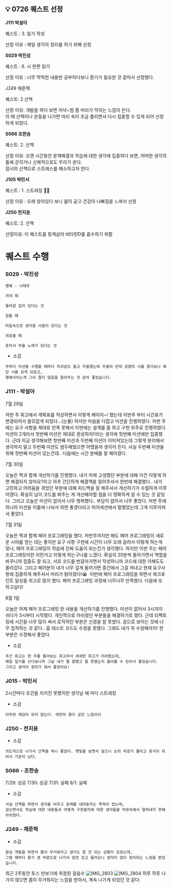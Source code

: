 ## 💡 0726 퀘스트 선정

**J111 박설아**

퀘스트 : 3. 일기 작성

선정 이유 : 매일 생각의 정리를 하기 위해 선정

**S029 박진성**

퀘스트 : 6. 시 한편 읽기

선정 이유 : 너무 딱딱한 내용만 공부하다보니 환기가 필요한 것 같아서 선정했다.

J249 채준혁

퀘스트: 2 산책

선정 이유: 개발을 하다 보면 저녁~밤 쯤 머리가 막히는 느낌이 든다.  
이 때 산책이나 운동을 나가면 머리 속이 조금 풀리면서 다시 집중할 수 있게 되어 선정하게 되었다.

**S066 조한승**

퀘스트: 2. 산책

선정 이유: 오랜 시간동안 문제해결과 학습에 대한 생각에 집중하다 보면, 어떠한 생각의 틀에 갇히거나 신체적으로도 무리가 온다.  
잠시의 산책으로 스트레스를 해소하고자 한다.

**J105 박민서**

퀘스트 : 1. 스트레칭 **🏋️‍♂️**

선정 이유 : 오래 앉아있다 보니 몸이 굳고 건강이 나빠짐을 느껴서 선정

**J250 천지윤**

퀘스트: 2. 산책

선정이유: 이 퀘스트를 핑계삼아 비타민D를 흡수하기 위함

# 퀘스트 수행
### S029 - 박진성
```
행복 - 나태주

저녁 때

돌아갈 집이 있다는 것

힘들 때

마음속으로 생각할 사람이 있다는 것

외로울 때

혼자서 부를 노래가 있다는 것
```
+ 소감
```
주마다 미션을 수행할 때마다 자괴감도 들고 우울했는데 우울의 반대 성향의 시를 찾다보니 해당 시를 읽게 되었고,
행복이라는게 그리 멀지 않음을 알려주는 것 같아 좋았습니다.
```

### J111 - 박설아

7월 29일

저번 주 회고에서 계획표를 작성하면서 이렇게 해야지~! 했는데 이번주 부터 시간표가 변경되어서 쓸모없게 되었다…(눈물)
하지만 마음을 다잡고 미션을 진행하였다.
저번 주에는 요구 사항을 제대로 만족 못해서 이번에는 설계를 좀 하고 구현 위주로 진행하였다. 미션이 2개라서 첫번째 미션은 제대로 완성하자!!라는 생각에 첫번째 미션에만 집중했다.
근데 지금 생각해보면 첫번째 미션과 두번째 미션이 이어져있는데 그렇게 분리해서 생각하지 말고 두번째 미션도 염두해뒀으면 어땠을까 생각이 든다.
사실 두번째 미션을 위해 첫번째 미션이 있는건데.. 다음에는 시간 분배를 잘 해야겠다.

7월 30일

오늘은 짝과 함께 개선하기를 진행했다. 
내가 어제 고생했던 부분에 대해 이건 이렇게 하면 해결되지 않아요?라고 아주 간단하게 해결책을 알려주셔서 한번에 해결했다..
내가 고민하고 어려움을 겪었던 부분에 대해 피드백을 잘 해주셔서 개선하기가 수월하게 이루어졌다.
확실히 남이 코드를 봐주는 게 개선해야할 점을 더 명확하게 알 수 있는 것 같았다.
그리고 오늘은 미션이 없어서 너무 행복했다.. 부담이 없어서 너무 좋았다.
저번 주에 하나의 미션을 이틀에 나눠서 하면 좋겠다라고 피어세션에서 말했었는데 그게 이루어져서 좋았다.

7월 31일

오늘은 짝과 함께 페어 프로그래밍을 했다. 
저번주까지만 해도 페어 프로그래밍이 새로운 시야를 얻는 데는 좋지만 요구 사항 구현에 시간이 너무 오래 걸려서 이렇게 하는게 맞나, 페어 프로그래밍이 학습에 진짜 도움이 되는건가 생각했다. 
하지만 이번 주는 페어 프로그래밍이란 이런거고 이렇게 하는구나를 느꼈다.
확실히 20분씩 돌아가면서 역할을 바꾸니까 집중도 잘 되고, 서로 코드를 번갈아가면서 작성하니까 코드에 대한 이해도도 올라갔다. 
그리고 페어분이 내가 너무 깊게 들어가면 중간에서 그걸 쳐내고 현재 요구사항에 집중하게 해주셔서 머리가 맑아졌다!😭 
이번에 페어 프로그래밍을 하면서 체크포인트 달성을 최고로 많이 했다. 페어 프로그래밍 과정에 너무너무 만족했다. 
다음에 또 하고싶다!

8월 1일

오늘은 어제 페어 프로그래밍 한 내용을 개선하기를 진행했다. 미션이 없어서 3시까지 쉬다가 3시부터 시작했다. 개인적으로 아쉬웠던 부분들을 해결하기로 했다.
근데 리팩토링에 시간을 너무 많이 써서 로직적인 부분은 신경을 잘 못썼다.
겉으로 보이는 것에 너무 집착하는 것 같다.. 흠
테스트 코드도 수정을 못했다.
그래도 내가 꼭 수정해야지! 한 부분은 수정해서 좋았다.

+ 소감
```
주간 회고는 한 주를 돌아보는 회고라서 세세한 회고가 어려웠는데,
매일 일기를 쓰다보니까 그날 내가 뭘 잘했고 뭘 못했는지 돌아볼 수 있어서 좋았습니다.
그리고 생각의 정리가 돼서 좋았어요!
```

### J015 - 박민서
2시간마다 조건을 지키진 못했지만 생각날 때 마다 스트레칭
- 소감
```
아무런 체감이 되지 않는다. 여전히 몸이 굳은 느낌이다
```

### J250 - 천지윤
- 소감
```
의도적으로 나가서 산책을 하니 좋았다. 햇빛을 보면서 걸으니 눈의 피로가 풀리고 휴식이 되어서 기운이 났다.
```

### S066 - 조한승
7/29: 성공
7/30: 성공
7/31: 실패
8/1: 실패

+ 소감
```
사실 산책을 하면서 생각을 비우고 문제를 내려놓자는 목적이 컸는데,
걸으면서도 학습에 대한 내용들과 어떻게 구현할지에 대한 생각들을 머릿속에서 떨쳐내지 못해 아쉬웠다. 
```

### J249 - 채준혁
- 소감
```
항상 개발을 하면서 몸이 무거워지고 생각도 잘 안 되는 상황이 있었는데,
그럴 때마다 환기 겸 바깥으로 나가서 잠깐 걷고 들어오니 생각이 많이 정리되는 느낌을 받았습니다.
```

최근 2주동안 토스 만보기에 측정된 걸음수
![IMG_2803](https://github.com/user-attachments/assets/de02a53d-27bb-467a-b1cc-b5c707021e9f)
![IMG_2804](https://github.com/user-attachments/assets/26fdb68a-20ee-424a-8ced-d57850458727)
하루 하루 나가지 않으면 몸이 무거워지는 느낌을 받아서, 계속 나가게 되었던 것 같다.
